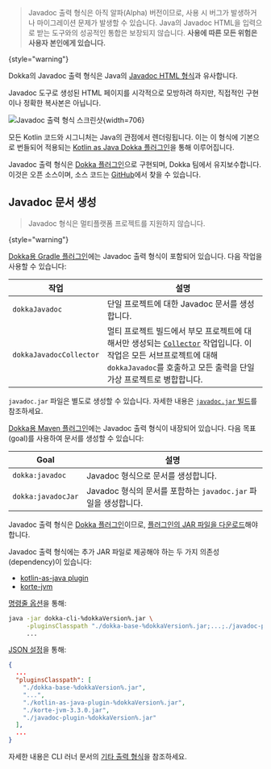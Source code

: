[//]: # (title: Javadoc)

> Javadoc 출력 형식은 아직 알파(Alpha) 버전이므로, 사용 시 버그가 발생하거나 마이그레이션 문제가 발생할 수 있습니다.
> Java의 Javadoc HTML을 입력으로 받는 도구와의 성공적인 통합은 보장되지 않습니다.
> **사용에 따른 모든 위험은 사용자 본인에게 있습니다.**
>
{style="warning"}

Dokka의 Javadoc 출력 형식은 Java의
[Javadoc HTML 형식](https://docs.oracle.com/en/java/javase/19/docs/api/index.html)과 유사합니다.

Javadoc 도구로 생성된 HTML 페이지를 시각적으로 모방하려 하지만, 직접적인 구현이나 정확한 복사본은 아닙니다.

![Javadoc 출력 형식 스크린샷](javadoc-format-example.png){width=706}

모든 Kotlin 코드와 시그니처는 Java의 관점에서 렌더링됩니다. 이는 이 형식에 기본으로 번들되어 적용되는
[Kotlin as Java Dokka 플러그인](https://github.com/Kotlin/dokka/tree/%dokkaVersion%/dokka-subprojects/plugin-kotlin-as-java)을 통해 이루어집니다.

Javadoc 출력 형식은 [Dokka 플러그인](dokka-plugins.md)으로 구현되며, Dokka 팀에서 유지보수합니다.
이것은 오픈 소스이며, 소스 코드는 [GitHub](https://github.com/Kotlin/dokka/tree/%dokkaVersion%/dokka-subprojects/plugin-javadoc)에서 찾을 수 있습니다.

## Javadoc 문서 생성

> Javadoc 형식은 멀티플랫폼 프로젝트를 지원하지 않습니다.
>
{style="warning"}

<tabs group="build-script">
<tab title="Gradle" group-key="kotlin">

[Dokka용 Gradle 플러그인](dokka-gradle.md)에는 Javadoc 출력 형식이 포함되어 있습니다. 다음 작업을 사용할 수 있습니다:

| **작업**                | **설명**                                                                                                                                                                                              |
|-------------------------|--------------------------------------------------------------------------------------------------------------------------------------------------------------------------------------------------------------|
| `dokkaJavadoc`          | 단일 프로젝트에 대한 Javadoc 문서를 생성합니다.                                                                                                                                                        |
| `dokkaJavadocCollector` | 멀티 프로젝트 빌드에서 부모 프로젝트에 대해서만 생성되는 [`Collector`](dokka-gradle.md#collector-tasks) 작업입니다. 이 작업은 모든 서브프로젝트에 대해 `dokkaJavadoc`를 호출하고 모든 출력을 단일 가상 프로젝트로 병합합니다. |

`javadoc.jar` 파일은 별도로 생성할 수 있습니다. 자세한 내용은 [`javadoc.jar` 빌드](dokka-gradle.md#build-javadoc-jar)를 참조하세요.

</tab>
<tab title="Maven" group-key="groovy">

[Dokka용 Maven 플러그인](dokka-maven.md)에는 Javadoc 출력 형식이 내장되어 있습니다. 다음 목표(goal)를 사용하여 문서를 생성할 수 있습니다:

| **Goal**           | **설명**                                                              |
|--------------------|------------------------------------------------------------------------------|
| `dokka:javadoc`    | Javadoc 형식으로 문서를 생성합니다.                                    |
| `dokka:javadocJar` | Javadoc 형식의 문서를 포함하는 `javadoc.jar` 파일을 생성합니다. |

</tab>
<tab title="CLI" group-key="cli">

Javadoc 출력 형식은 [Dokka 플러그인](dokka-plugins.md#apply-dokka-plugins)이므로, [플러그인의 JAR 파일을 다운로드](https://repo1.maven.org/maven2/org/jetbrains/dokka/javadoc-plugin/%dokkaVersion%/javadoc-plugin-%dokkaVersion%.jar)해야 합니다.

Javadoc 출력 형식에는 추가 JAR 파일로 제공해야 하는 두 가지 의존성(dependency)이 있습니다:

* [kotlin-as-java plugin](https://repo1.maven.org/maven2/org/jetbrains/dokka/kotlin-as-java-plugin/%dokkaVersion%/kotlin-as-java-plugin-%dokkaVersion%.jar)
* [korte-jvm](https://repo1.maven.org/maven2/com/soywiz/korlibs/korte/korte-jvm/3.3.0/korte-jvm-3.3.0.jar)

[명령줄 옵션](dokka-cli.md#run-with-command-line-options)을 통해:

```Bash
java -jar dokka-cli-%dokkaVersion%.jar \
     -pluginsClasspath "./dokka-base-%dokkaVersion%.jar;...;./javadoc-plugin-%dokkaVersion%.jar" \
     ...
```

[JSON 설정](dokka-cli.md#run-with-json-configuration)을 통해:

```json
{
  ...
  "pluginsClasspath": [
    "./dokka-base-%dokkaVersion%.jar",
    "...",
    "./kotlin-as-java-plugin-%dokkaVersion%.jar",
    "./korte-jvm-3.3.0.jar",
    "./javadoc-plugin-%dokkaVersion%.jar"
  ],
  ...
}
```

자세한 내용은 CLI 러너 문서의 [기타 출력 형식](dokka-cli.md#other-output-formats)을 참조하세요.

</tab>
</tabs>